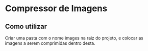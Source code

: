 # Compressor de Imagens


## Como utilizar
Criar uma pasta com o nome images na raiz do projeto, e colocar as imagens a serem comprimidas dentro desta.